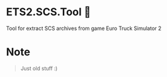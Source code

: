 # ETS2.SCS.Tool :see_no_evil:
Tool for extract SCS archives from game Euro Truck Simulator 2

# Note
> Just old stuff :)